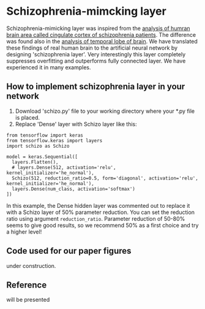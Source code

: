# Schizophrenia-mimcking layer
Schizophrenia-mimicking layer was inspired from the [analysis of humran brain area called cingulate cortex of schizophrenia patients](https://www.nature.com/articles/s41398-019-0427-4). The difference was found also in the [analysis of temporal lobe of brain](https://arxiv.org/abs/2007.00212). We have translated these findings of real human brain to the artificial neural network by designing 'schizophrenia layer'. Very interestingly this layer completely suppresses overfitting and outperforms fully connected layer. We have experienced it in many examples.

## How to implement schizophrenia layer in your network
1. Download 'schizo.py' file to your working directory where your *.py file is placed.
2. Replace 'Dense' layer with Schizo layer like this: 
```
from tensorflow import keras
from tensorflow.keras import layers
import schizo as Schizo

model = keras.Sequential([
  layers.Flatten(),
  # layers.Dense(512, activation='relu', kernel_initializer='he_normal'),
  Schizo(512, reduction_ratio=0.5, form='diagonal', activation='relu', kernel_initializer='he_normal'),
  layers.Dense(num_class, activation='softmax')
])
```
In this example, the Dense hidden layer was commented out to replace it with a Schizo layer of 50% parameter reduction. You can set the reduction ratio using argument `reduction_ratio`. Parameter reduction of 50-80% seems to give good results, so we recommend 50% as a first choice and try a higher level! 

## Code used for our paper figures
under construction.

## Reference
will be presented
